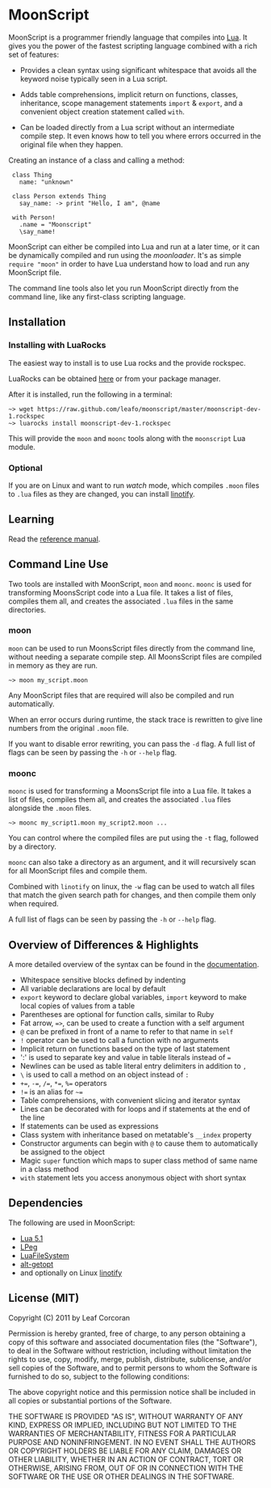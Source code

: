 # MoonScript

MoonScript is a programmer friendly language that compiles into
[Lua](http://ww.lua.org/).  It gives you the power of the fastest scripting
language combined with a rich set of features:

 * Provides a clean syntax using significant whitespace that avoids all the
   keyword noise typically seen in a Lua script.
 
 * Adds table comprehensions, implicit return on functions, classes,
   inheritance, scope management statements `import` & `export`, and a
   convenient object creation statement called `with`.
 
 * Can be loaded directly from a Lua script without an intermediate compile
   step. It even knows how to tell you where errors occurred in the original
   file when they happen.

Creating an instance of a class and calling a method:

     class Thing
       name: "unknown"
     
     class Person extends Thing
       say_name: -> print "Hello, I am", @name
	 
	 with Person!
	   .name = "Moonscript"
	   \say_name!

MoonScript can either be compiled into Lua and run at a later time, or it
can be dynamically compiled and run using the *moonloader*. It's as simple
`require "moon"` in order to have Lua understand how to load and run any
MoonScript file.

The command line tools also let you run MoonScript directly from the
command line, like any first-class scripting language.

## Installation

### Installing with LuaRocks

The easiest way to install is to use Lua rocks and the provide rockspec.

LuaRocks can be obtained [here](http://www.luarocks.org/) or from your package
manager.

After it is installed, run the following in a terminal:

    ~> wget https://raw.github.com/leafo/moonscript/master/moonscript-dev-1.rockspec
    ~> luarocks install moonscript-dev-1.rockspec

This will provide the `moon` and `moonc` tools along with the `moonscript`
Lua module.

### Optional

If you are on Linux and want to run *watch* mode, which compiles `.moon` files to
`.lua` files as they are changed, you can install
[linotify](https://github.com/hoelzro/linotify).


## Learning

Read the [reference manual](docs/index.md).

## Command Line Use

Two tools are installed with MoonScript, `moon` and `moonc`.
`moonc` is used for transforming MoonsScript code into a Lua file.
It takes a list of files, compiles them all, and creates the associated `.lua`
files in the same directories.


### moon

`moon` can be used to run MoonsScript files directly from the command line,
without needing a separate compile step. All MoonsScript files are compiled in
memory as they are run.

    ~> moon my_script.moon

Any MoonScript files that are required will also be compiled and run
automatically.

When an error occurs during runtime, the stack trace is rewritten to give line
numbers from the original `.moon` file.

If you want to disable error rewriting, you can pass the `-d` flag. A full list
of flags can be seen by passing the `-h` or `--help` flag.


### moonc

`moonc` is used for transforming a MoonsScript file into a Lua file.
It takes a list of files, compiles them all, and creates the associated `.lua`
files alongside the `.moon` files.

    ~> moonc my_script1.moon my_script2.moon ...

You can control where the compiled files are put using the `-t` flag, followed
by a directory.

`moonc` can also take a directory as an argument, and it will recursively scan
for all MoonScript files and compile them.

Combined with `linotify` on linux, the `-w` flag can be used to watch all files
that match the given search path for changes, and then compile them only when
required.

A full list of flags can be seen by passing the `-h` or `--help` flag.

## Overview of Differences & Highlights

A more detailed overview of the syntax can be found in the
[documentation](docs/index.md).

 * Whitespace sensitive blocks defined by indenting
 * All variable declarations are local by default
 * `export` keyword to declare global variables, `import` keyword to make local
   copies of values from a table
 * Parentheses are optional for function calls, similar to Ruby
 * Fat arrow, `=>`, can be used to create a function with a self argument
 * `@` can be prefixed in front of a name to refer to that name in `self`
 * `!` operator can be used to call a function with no arguments
 * Implicit return on functions based on the type of last statement
 * ':' is used to separate key and value in table literals instead of `=`
 * Newlines can be used as table literal entry delimiters in addition to `,`
 * `\` is used to call a method on an object instead of `:`
 * `+=`, `-=`, `/=`, `*=`, `%=` operators
 * `!=` is an alias for `~=`
 * Table comprehensions, with convenient slicing and iterator syntax
 * Lines can be decorated with for loops and if statements at the end of the line
 * If statements can be used as expressions
 * Class system with inheritance based on metatable's `__index` property
 * Constructor arguments can begin with `@` to cause them to automatically be
   assigned to the object
 * Magic `super` function which maps to super class method of same name in a
   class method
 * `with` statement lets you access anonymous object with short syntax


## Dependencies

The following are used in MoonScript:

 * [Lua 5.1](http://lua.org)
 * [LPeg](http://www.inf.puc-rio.br/~roberto/lpeg/lpeg.html)
 * [LuaFileSystem](http://keplerproject.github.com/luafilesystem/)
 * [alt-getopt](http://luaforge.net/projects/alt-getopt/)
 * and optionally on Linux [linotify](https://github.com/hoelzro/linotify)

## License (MIT)

Copyright (C) 2011 by Leaf Corcoran

Permission is hereby granted, free of charge, to any person obtaining a copy
of this software and associated documentation files (the "Software"), to deal
in the Software without restriction, including without limitation the rights
to use, copy, modify, merge, publish, distribute, sublicense, and/or sell
copies of the Software, and to permit persons to whom the Software is
furnished to do so, subject to the following conditions:

The above copyright notice and this permission notice shall be included in
all copies or substantial portions of the Software.

THE SOFTWARE IS PROVIDED "AS IS", WITHOUT WARRANTY OF ANY KIND, EXPRESS OR
IMPLIED, INCLUDING BUT NOT LIMITED TO THE WARRANTIES OF MERCHANTABILITY,
FITNESS FOR A PARTICULAR PURPOSE AND NONINFRINGEMENT. IN NO EVENT SHALL THE
AUTHORS OR COPYRIGHT HOLDERS BE LIABLE FOR ANY CLAIM, DAMAGES OR OTHER
LIABILITY, WHETHER IN AN ACTION OF CONTRACT, TORT OR OTHERWISE, ARISING FROM,
OUT OF OR IN CONNECTION WITH THE SOFTWARE OR THE USE OR OTHER DEALINGS IN
THE SOFTWARE.